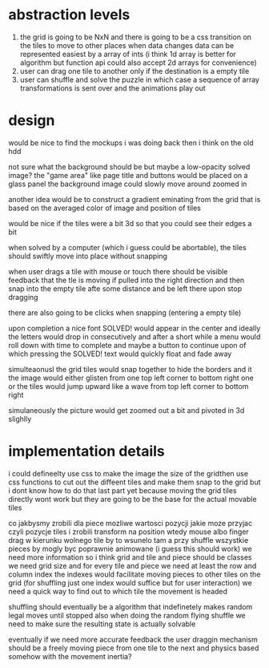 # abstraction levels
 
1. the grid is going to be NxN and there is going to be a css transition on the tiles to move to other places when data changes
    data can be represented easiest by a array of ints (i think 1d array is better for algorithm but function api could also accept 2d arrays for convenience)
2. user can drag one tile to another only if the destination is a empty tile
3. user can shuffle and solve the puzzle in which case a sequence of array transformations is sent over and the animations play out

# design
would be nice to find the mockups i was doing back then i think on the old hdd

not sure what the background should be but maybe a low-opacity solved image?
the "game area" like page title and buttons would be placed on a glass panel
the background image could slowly move around zoomed in

another idea would be to construct a gradient eminating from the grid that is based on the averaged color of image and position of tiles

would be nice if the tiles were a bit 3d so that you could see their edges a bit

when solved by a computer (which i guess could be abortable), the tiles should swiftly move into place without snapping

when user drags a tile with mouse or touch there should be visible feedback that the tle is moving if pulled into the right direction and then snap into the empty tile afte some distance
and be left there upon stop dragging

there are also going to be clicks when snapping (entering a empty tile)

upon completion a nice font SOLVED! would appear in the center and ideally the letters would drop in consecutively and after a short while 
a menu would roll down with time to complete and maybe a button to continue upon of which pressing
the SOLVED! text would quickly float and fade away

simulteaonusl the grid tiles would snap together to hide the borders and it the image would
    either glisten from one top left corner to bottom right one
    or the tiles would jump upward like a wave from top left corner to bottom right

simulaneously the picture would get zoomed out a bit and pivoted in 3d slighlly

# implementation details

i could defineelty use css  to make the image the size of the gridthen use css functions to cut out the diffeent tiles and make them snap to the grid but i dont know how to do that last part yet
because moving the grid tiles directly wont work but they are going to be the base for the actual movable tiles

co jakbysmy zrobili dla piece mozliwe wartosci pozycji jakie moze przyjac czyli pozycje tiles i zrobili transform na position
wtedy mouse albo finger drag w kierunku wolnego tile by to wsunelo tam a przy shuffle wszystkie pieces by mogly byc poprawnie animowane (i guess this should work)
we need more information so i think grid and tile and piece should be classes
we need grid size and for every tile and piece we need at least the row and column index
the indexes would facilitate moving pieces to other tiles on the grid (for shuffling just one index would suffice but for user interaction)
we need a quick way to find out to which tile the movement is headed

shuffling should eventually be a algorithm that indefinetely makes random legal moves until stopped
also when doing the random flying shuffle we need to make sure the resulting state is actually solvable

eventually if we need more accurate feedback the user draggin mechanism should be a freely moving piece from one tile to the next and physics based somehow with the movement inertia?